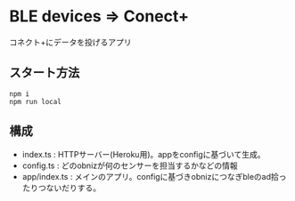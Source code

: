 # BLE devices => Conect+

コネクト+にデータを投げるアプリ


## スタート方法


```
npm i
npm run local
```

## 構成

- index.ts : HTTPサーバー(Heroku用)。appをconfigに基づいて生成。
- config.ts : どのobnizが何のセンサーを担当するかなどの情報
- app/index.ts : メインのアプリ。configに基づきobnizにつなぎbleのad拾ったりつないだりする。